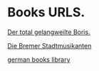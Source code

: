 # Books URLS. 
 [Der total gelangweilte Boris.](https://drive.google.com/file/d/14fw6pLANaYwsH0mJZki8vZv918TlGFcX/view) 

[Die Bremer Stadtmusikanten](https://drive.google.com/file/d/1UOx0cEibzNirowxEZtWcaBkdynOjrCNB/view)

[german books library](https://bilalhassan-deutschlernen.com/%D9%82%D8%B5%D8%B5-%D8%A3%D9%84%D9%85%D8%A7%D9%86%D9%8A%D8%A9-%D9%82%D8%B5%D9%8A%D8%B1%D8%A9-%D9%84%D9%84%D8%AA%D8%AD%D9%85%D9%8A%D9%84-%D8%A3%D9%88-%D8%A7%D9%84%D9%82%D8%B1%D8%A7%D8%A1%D8%A9-%D8%A7/)